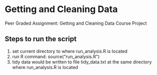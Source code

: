 # Getting and Cleaning Data
Peer Graded Assignment: Getting and Cleaning Data Course Project

## Steps to run the script

1. set current directory to where run\_analysis.R is located
2. run R command: source("run_analysis.R")
3. tidy data would be written to file tidy_data.txt at the same directory where run\_analysis.R is located
